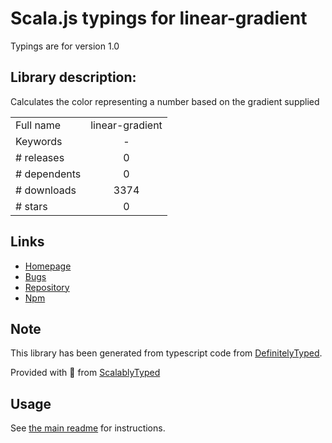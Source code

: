 
# Scala.js typings for linear-gradient

Typings are for version 1.0

## Library description:
Calculates the color representing a number based on the gradient supplied

|                    |                 |
| ------------------ | :-------------: |
| Full name          | linear-gradient |
| Keywords           | - |
| # releases         | 0 |
| # dependents       | 0 |
| # downloads        | 3374 |
| # stars            | 0 |

## Links
- [Homepage](https://github.com/karmadata/linear-gradient#readme)
- [Bugs](https://github.com/karmadata/linear-gradient/issues)
- [Repository](https://github.com/karmadata/linear-gradient)
- [Npm](https://www.npmjs.com/package/linear-gradient)
    


## Note
This library has been generated from typescript code from [DefinitelyTyped](https://definitelytyped.org).

Provided with :purple_heart: from [ScalablyTyped](https://github.com/oyvindberg/ScalablyTyped)

## Usage
See [the main readme](../../readme.md) for instructions.



